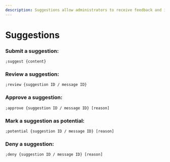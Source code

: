```yaml
---
description: Suggestions allow administrators to receive feedback and ideas from users.
---
```


# Suggestions

### Submit a suggestion:

```text
;suggest {content}
```

### Review a suggestion:

```text
;review {suggestion ID / message ID}
```

### Approve a suggestion:

```text
;approve {suggestion ID / message ID} [reason]
```

### Mark a suggestion as potential:

```text
;potential {suggestion ID / message ID} [reason]
```

### Deny a suggestion:

```text
;deny {suggestion ID / message ID} [reason]
```

